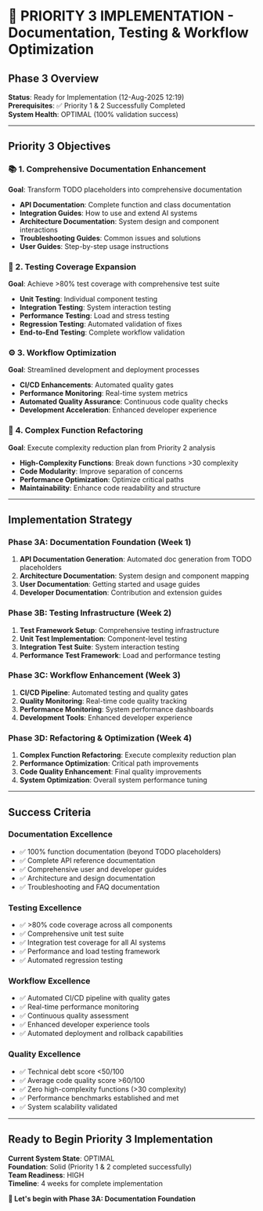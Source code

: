 # 🚀 PRIORITY 3 IMPLEMENTATION - Documentation, Testing & Workflow Optimization

## Phase 3 Overview
**Status**: Ready for Implementation (12-Aug-2025 12:19)  
**Prerequisites**: ✅ Priority 1 & 2 Successfully Completed  
**System Health**: OPTIMAL (100% validation success)

---

## Priority 3 Objectives

### 📚 1. Comprehensive Documentation Enhancement
**Goal**: Transform TODO placeholders into comprehensive documentation
- **API Documentation**: Complete function and class documentation
- **Integration Guides**: How to use and extend AI systems
- **Architecture Documentation**: System design and component interactions
- **Troubleshooting Guides**: Common issues and solutions
- **User Guides**: Step-by-step usage instructions

### 🧪 2. Testing Coverage Expansion  
**Goal**: Achieve >80% test coverage with comprehensive test suite
- **Unit Testing**: Individual component testing
- **Integration Testing**: System interaction testing
- **Performance Testing**: Load and stress testing
- **Regression Testing**: Automated validation of fixes
- **End-to-End Testing**: Complete workflow validation

### ⚙️ 3. Workflow Optimization
**Goal**: Streamlined development and deployment processes
- **CI/CD Enhancements**: Automated quality gates
- **Performance Monitoring**: Real-time system metrics
- **Automated Quality Assurance**: Continuous code quality checks
- **Development Acceleration**: Enhanced developer experience

### 🔄 4. Complex Function Refactoring
**Goal**: Execute complexity reduction plan from Priority 2 analysis
- **High-Complexity Functions**: Break down functions >30 complexity
- **Code Modularity**: Improve separation of concerns
- **Performance Optimization**: Optimize critical paths
- **Maintainability**: Enhance code readability and structure

---

## Implementation Strategy

### Phase 3A: Documentation Foundation (Week 1)
1. **API Documentation Generation**: Automated doc generation from TODO placeholders
2. **Architecture Documentation**: System design and component mapping
3. **User Documentation**: Getting started and usage guides
4. **Developer Documentation**: Contribution and extension guides

### Phase 3B: Testing Infrastructure (Week 2)  
1. **Test Framework Setup**: Comprehensive testing infrastructure
2. **Unit Test Implementation**: Component-level testing
3. **Integration Test Suite**: System interaction testing
4. **Performance Test Framework**: Load and performance testing

### Phase 3C: Workflow Enhancement (Week 3)
1. **CI/CD Pipeline**: Automated testing and quality gates
2. **Quality Monitoring**: Real-time code quality tracking
3. **Performance Monitoring**: System performance dashboards
4. **Development Tools**: Enhanced developer experience

### Phase 3D: Refactoring & Optimization (Week 4)
1. **Complex Function Refactoring**: Execute complexity reduction plan
2. **Performance Optimization**: Critical path improvements
3. **Code Quality Enhancement**: Final quality improvements
4. **System Optimization**: Overall system performance tuning

---

## Success Criteria

### Documentation Excellence
- ✅ 100% function documentation (beyond TODO placeholders)
- ✅ Complete API reference documentation
- ✅ Comprehensive user and developer guides
- ✅ Architecture and design documentation
- ✅ Troubleshooting and FAQ documentation

### Testing Excellence
- ✅ >80% code coverage across all components
- ✅ Comprehensive unit test suite
- ✅ Integration test coverage for all AI systems
- ✅ Performance and load testing framework
- ✅ Automated regression testing

### Workflow Excellence
- ✅ Automated CI/CD pipeline with quality gates
- ✅ Real-time performance monitoring
- ✅ Continuous quality assessment
- ✅ Enhanced developer experience tools
- ✅ Automated deployment and rollback capabilities

### Quality Excellence
- ✅ Technical debt score <50/100
- ✅ Average code quality score >60/100
- ✅ Zero high-complexity functions (>30 complexity)
- ✅ Performance benchmarks established and met
- ✅ System scalability validated

---

## Ready to Begin Priority 3 Implementation

**Current System State**: OPTIMAL  
**Foundation**: Solid (Priority 1 & 2 completed successfully)  
**Team Readiness**: HIGH  
**Timeline**: 4 weeks for complete implementation

**🎯 Let's begin with Phase 3A: Documentation Foundation**
